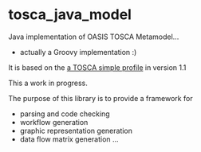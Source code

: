 # tosca_java_model

Java implementation of OASIS TOSCA Metamodel... 
- actually a Groovy implementation :)

It is based on the [a TOSCA simple profile](http://docs.oasis-open.org/tosca/TOSCA-Simple-Profile-YAML/v1.1/TOSCA-Simple-Profile-YAML-v1.1.html) in version 1.1 

This a work in progress.

The purpose of this library is to provide a framework for 
- parsing and code checking
- workflow generation
- graphic representation generation
- data flow matrix generation
...



